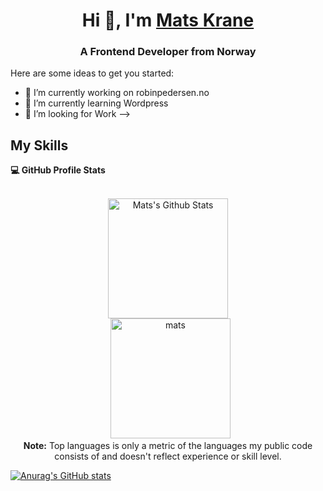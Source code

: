<h1 align="center">Hi 👋, I'm <a href="https://100rabhcsmc.github.io/Me.io/" target="blank">
Mats Krane</a></h1>
<h3 align="center">A Frontend Developer from Norway</h3>

Here are some ideas to get you started:

- 🔭 I’m currently working on robinpedersen.no
- 🌱 I’m currently learning Wordpress
- 👯 I’m looking for Work
-->

## My Skills

<summary><b>💻 GitHub Profile Stats</b></summary>
  <br/>
     <p align="center">
        <a href="https://github.com/matskrane/github-readme-stats"><img alt="Mats's Github Stats" src="https://github-readme-stats.vercel.app/api?        username=7oSkaaa&show_icons=true&count_private=true&theme=algolia" height="192px"/></a>
   <br/>
        &nbsp;
	  <img src="https://github-readme-stats.vercel.app/api/top-langs?username=matskrane_count=10&show_icons=true&locale=en&layout=compact&theme=algolia" alt="mats" height="192px"/>
  <br/>
  <b>Note:</b> Top languages is only a metric of the languages my public code consists of and doesn't reflect experience or skill level.
  </p>


[![Anurag's GitHub stats](https://github-readme-stats.vercel.app/api?username=matskrane)](https://github.com/anuraghazra/github-readme-stats)

